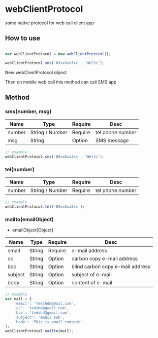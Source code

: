 # webClientProtocol
some native protocol for web call client app

## How to use

```JavaScript

var webClientProtocol = new webClientProtocol();

webClientProtocol.sms('09xx8xx3xx', 'Hello');
```

New webClientProtocol object

Then on mobile web call this method can call SMS app

## Method

### sms(number, msg)

| Name | Type | Require | Desc |
|---|---|---|---|
| number | String / Number | Require | tel phone number |
| msg    | String          | Option  | SMS message      |


```JavaScript
// example
webClientProtocol.sms('09xx8xx3xx', 'Hello');
```

### tel(number)

| Name | Type | Require | Desc |
|---|---|---|---|
| number | String / Number | Require | tel phone number |

```JavaScript
// example
webClientProtocol.tel('09xx8xx3xx');
```

### mailto(emailObject)

* emailObject[Object]

| Name | Type | Require | Desc |
|---|---|---|---|
| email   | String | Require |  e-mail address                   |
| cc      | String | Option  |  carbon copy e-mail address       |
| bcc     | String | Option  |  blind carbon copy e-mail address |
| subject | String | Option  |  subject of e-mail                |
| body    | String | Option  |  content of e-mail                |

```JavaScript
// example
var mail = {
    'email': 'tedshd@gmail.com',
    'cc': 'tedshd@gmail.com',
    'bcc': 'tedshd@gmail.com',
    'subject': 'email sub',
    'body': 'This is email content'
};
webClientProtocol.mailto(mail);
```
